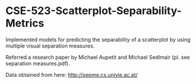 # CSE-523-Scatterplot-Separability-Metrics
Implemented models for predicting the separability of a scatterplot by using multiple visual separation measures.

Referred a research paper by Michael Aupetit and Michael Sedlmair (pl. see separation measures.pdf).

Data obtained from here:  http://sepme.cs.univie.ac.at/
